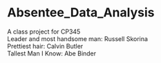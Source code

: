 # Absentee_Data_Analysis
A class project for CP345  
Leader and most handsome man: Russell Skorina  
Prettiest hair:  Calvin Butler  
Tallest Man I Know: Abe Binder
